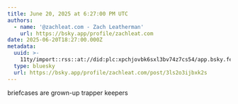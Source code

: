 ```yaml
---
title: June 20, 2025 at 6:27:00 PM UTC
authors:
  - name: '@zachleat.com - Zach Leatherman'
    url: https://bsky.app/profile/zachleat.com
date: 2025-06-20T18:27:00.000Z
metadata:
  uuid: >-
    11ty/import::rss::at://did:plc:xpchjovbk6sxl3bv74z7cs54/app.bsky.feed.post/3ls2o3ijbxk2s
  type: bluesky
  url: https://bsky.app/profile/zachleat.com/post/3ls2o3ijbxk2s
---
```

briefcases are grown-up trapper keepers